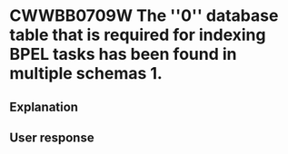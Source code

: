 # CWWBB0709W The ''0'' database table that is required for indexing BPEL tasks has been found in multiple schemas 1.

## Explanation

## User response